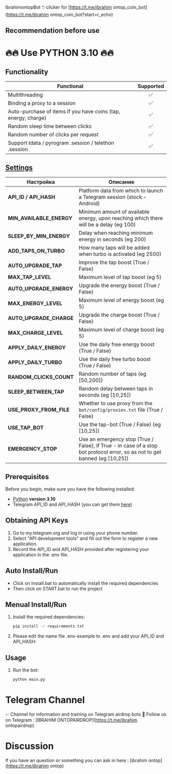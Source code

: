 IbrahimontopBot
🖱️ clicker for [https://t.me/ibrahim ontop_coin_bot](https://t.me/ibrahim ontop_coin_bot?start=r_echo)

## Recommendation before use
# 🔥🔥 Use PYTHON 3.10 🔥🔥

## Functionality
| Functional                                                     | Supported |
|----------------------------------------------------------------|:---------:|
| Multithreading                                                 |     ✅     |
| Binding a proxy to a session                                   |     ✅     |
| Auto-purchase of items if you have coins (tap, energy, charge) |     ✅     |
| Random sleep time between clicks                               |     ✅     |
| Random number of clicks per request                            |     ✅     |
| Support tdata / pyrogram .session / telethon .session          |     ✅     |

## [Settings](https://github.com/sizifart/MemeFiBot/.env-example)
| Настройка                | Описание                                                                                                                   |
|--------------------------|----------------------------------------------------------------------------------------------------------------------------|
| **API_ID / API_HASH**    | Platform data from which to launch a Telegram session (stock - Android)                                                    |
| **MIN_AVAILABLE_ENERGY** | Minimum amount of available energy, upon reaching which there will be a delay (eg 100)                                     |
| **SLEEP_BY_MIN_ENERGY**  | Delay when reaching minimum energy in seconds (eg 200)                                                                     |
| **ADD_TAPS_ON_TURBO**    | How many taps will be added when turbo is activated (eg 2500)                                                              |
| **AUTO_UPGRADE_TAP**     | Improve the tap boost  (True / False)                                                                                      |
| **MAX_TAP_LEVEL**        | Maximum level of tap boost (eg 5)                                                                                          |
| **AUTO_UPGRADE_ENERGY**  | Upgrade the energy boost (True / False)                                                                                    |
| **MAX_ENERGY_LEVEL**     | Maximum level of energy boost (eg 5)                                                                                       |
| **AUTO_UPGRADE_CHARGE**  | Upgrade the charge boost (True / False)                                                                                    |
| **MAX_CHARGE_LEVEL**     | Maximum level of charge boost (eg 5)                                                                                       |
| **APPLY_DAILY_ENERGY**   | Use the daily free energy boost (True / False)                                                                             |
| **APPLY_DAILY_TURBO**    | Use the daily free turbo boost (True / False)                                                                              |
| **RANDOM_CLICKS_COUNT**  | Random number of taps (eg [50,200])                                                                                        |
| **SLEEP_BETWEEN_TAP**    | Random delay between taps in seconds (eg [10,25])                                                                          |
| **USE_PROXY_FROM_FILE**  | Whether to use proxy from the `bot/config/proxies.txt` file (True / False)                                                 |
| **USE_TAP_BOT**          | Use the tap-bot (True / False) (eg [10,25])                                                                                |
| **EMERGENCY_STOP**       | Use an emergency stop (True / False), if True - in case of a stop bot protocol error, so as not to get banned (eg [10,25]) |


## Prerequisites
Before you begin, make sure you have the following installed:
- [Python](https://www.python.org/downloads/) **version 3.10**
- Telegram API_ID and API_HASH (you can get them [here](https://my.telegram.org/auth))

## Obtaining API Keys
1. Go to my.telegram.org and log in using your phone number.
2. Select "API development tools" and fill out the form to register a new application.
3. Record the API_ID and API_HASH provided after registering your application in the .env file.

## Auto Install/Run
- Click on Install.bat to automatically install the required dependencies 
- Then click on START.bat to run the project

## Menual Install/Run
1. Install the required dependencies:
   ```bash
   pip install -r requirements.txt
   ```
2. Please edit the name file .env-example to .env and add your API_ID and API_HASH:
   
## Usage
1. Run the bot:
   ```bash
   python main.py
   ```
 
# Telegram Channel

✅ Channel for information and training on Telegram airdrop bots 🔷 Follow us on Telegram : [IBRAHIM ONTOPAIRDROP](https://t.me/ibrahim ontopairdrop)
   
# Discussion

If you have an question or something you can ask in here : [ibrahim ontop](https://t.me/ibrahim ontop)

